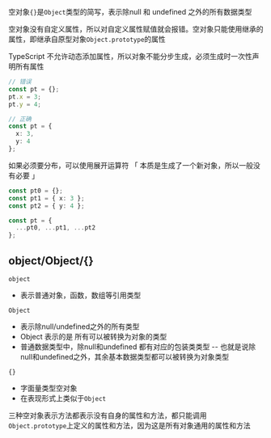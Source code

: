 空对象`{}`是`Object`类型的简写，表示除null 和 undefined 之外的所有数据类型

空对象没有自定义属性，所以对自定义属性赋值就会报错。空对象只能使用继承的属性，即继承自原型对象`Object.prototype`的属性



TypeScript 不允许动态添加属性，所以对象不能分步生成，必须生成时一次性声明所有属性

```ts
// 错误
const pt = {};
pt.x = 3;
pt.y = 4;

// 正确
const pt = {
  x: 3,
  y: 4
};
```

如果必须要分布，可以使用展开运算符 「 本质是生成了一个新对象，所以一般没有必要 」

```ts
const pt0 = {};
const pt1 = { x: 3 };
const pt2 = { y: 4 };

const pt = {
  ...pt0, ...pt1, ...pt2
};
```



## object/Object/{}

`object`

+ 表示普通对象，函数，数组等引用类型

`Object` 

+ 表示除null/undefined之外的所有类型
+ Object 表示的是 所有可以被转换为对象的类型
+ 普通数据类型中，除null和undefined 都有对应的包装类类型 -- 也就是说除null和undefined之外，其余基本数据类型都可以被转换为对象类型 

`{}`

+ 字面量类型空对象
+ 在表现形式上类似于`Object`



三种空对象表示方法都表示没有自身的属性和方法，都只能调用`Object.prototype`上定义的属性和方法，因为这是所有对象通用的属性和方法
